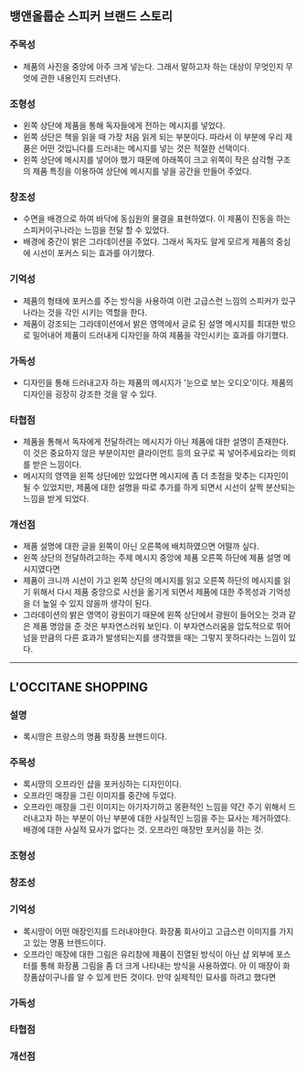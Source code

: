 ## 뱅앤올룹순 스피커 브랜드 스토리

### 주목성
- 제품의 사진을 중앙에 아주 크게 넣는다. 그래서 말하고자 하는 대상이 무엇인지 무엇에 관한 내용인지 드러낸다.

### 조형성
- 왼쪽 상단에 제품을 통해 독자들에게 전하는 메시지를 넣었다.
- 왼쪽 상단은 책을 읽을 때 가장 처음 읽게 되는 부분이다. 따라서 이 부분에 우리 제품은 어떤 것입니다를 드러내는 메시지를 넣는 것은 적절한 선택이다.
- 왼쪽 상단에 메시지를 넣어야 했기 때문에 아래쪽이 크고 위쪽이 작은 삼각형 구조의 제품 특징을 이용하여 상단에 메시지를 넣을 공간을 만들어 주었다.

### 창조성
- 수면을 배경으로 하여 바닥에 동심원의 물결을 표현하였다. 이 제품이 진동을 하는 스피커이구나라는 느낌을 전달 할 수 있었다.
- 배경에 중간이 밝은 그라데이션을 주었다. 그래서 독자도 알게 모르게 제품의 중심에 시선이 포커스 되는 효과를 야기했다.

### 기억성
- 제품의 형태에 포커스를 주는 방식을 사용하여 이런 고급스런 느낌의 스피커가 있구나라는 것을 각인 시키는 역할을 한다.
- 제품이 강조되는 그라데이션에서 밝은 영역에서 글로 된 설명 메시지를 최대한 밖으로 밀어내어 제품이 드러내게 디자인을 하여 제품을 각인시키는 효과를 야기했다.

### 가독성
- 디자인을 통해 드러내고자 하는 제품의 메시지가 '눈으로 보는 오디오'이다. 제품의 디자인을 굉장히 강조한 것을 알 수 있다.

### 타협점
- 제품을 통해서 독자에게 전달하려는 메시지가 아닌 제품에 대한 설명이 존재한다. 이 것은 중요하지 않은 부분이지만 클라이언트 등의 요구로 꼭 넣어주세요라는 의뢰를 받은 느낌이다. 
- 메시지의 영역을 왼쪽 상단에만 있었다면 메시지에 좀 더 초점을 맞추는 디자인이 될 수 있었지만, 제품에 대한 설명을 따로 추가를 하게 되면서 시선이 살짝 분산되는 느낌을 받게 되었다.

### 개선점
- 제품 설명에 대한 글을 왼쪽이 아닌 오른쪽에 배치하였으면 어떨까 싶다.
- 왼쪽 상단의 전달하려고하는 주제 메시지 중앙에 제품 오른쪽 하단에 제품 설명 메시지였다면 
- 제품이 크니까 시선이 가고 왼쪽 상단의 메시지를 읽고 오른쪽 하단의 메시지를 읽기 위해서 다시 제품 중앙으로 시선을 옮기게 되면서 제품에 대한 주목성과 기억성을 더 높일 수 있지 않을까 생각이 된다.
- 그라데이션의 밝은 영역이 광원이기 때문에 왼쪽 상단에서 광원이 들어오는 것과 같은 제품 명암을 준 것은 부자연스러워 보인다. 이 부자연스러움을 압도적으로 뛰어 넘을 만큼의 다른 효과가 발생되는지를 생각했을 때는 그렇지 못하다라는 느낌이 있다.

---

## L'OCCITANE SHOPPING

### 설명
- 록시땅은 프랑스의 명품 화장품 브렌드이다.

### 주목성
- 록시땅의 오프라인 샵을 포커싱하는 디자인이다.
- 오프라인 매장을 그린 이미지를 중간에 두었다.
- 오프라인 매장을 그린 이미지는 아기자기하고 몽환적인 느낌을 약간 주기 위해서 드러내고자 하는 부분이 아닌 부분에 대한 사실적인 느낌을 주는 묘사는 제거하였다. 배경에 대한 사실적 묘사가 없다는 것. 오프라인 매장만 포커싱을 하는 것.

### 조형성

### 창조성

### 기억성
- 록시땅이 어떤 매장인지를 드러내야한다. 화장품 회사이고 고급스런 이미지를 가지고 있는 명품 브렌드이다.
- 오프라인 매장에 대한 그림은 유리창에 제품이 진열된 방식이 아닌 샵 외부에 포스터를 통해 화장품 그림을 좀 더 크게 나타내는 방식을 사용하였다. 아 이 매장이 화장품샵이구나를 알 수 있게 만든 것이다. 만약 실제적인 묘사를 하려고 했다면 

### 가독성

### 타협점

### 개선점

